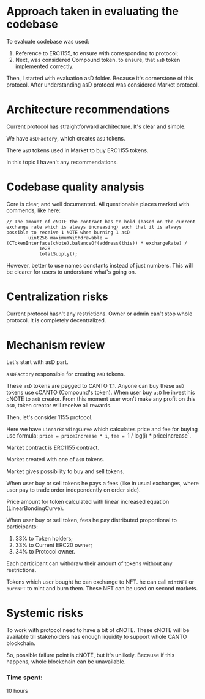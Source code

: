 # Approach taken in evaluating the codebase
To evaluate codebase was used:
1) Reference to ERC1155, to ensure with corresponding to protocol;
2) Next, was considered Compound token. to ensure, that `asD` token implemented correctly.

Then, I started with evaluation asD folder. Because it's cornerstone of this protocol.
After understanding asD protocol was considered Market protocol.

# Architecture recommendations

Current protocol has straightforward architecture. It's clear and simple.

We have `asDFactory`, which creates `asD` tokens.

There `asD` tokens used in Market to buy ERC1155 tokens.

In this topic I haven't any recommendations.

# Codebase quality analysis

Core is clear, and well documented.
All questionable places marked with commends, like here:
```solidity
// The amount of cNOTE the contract has to hold (based on the current exchange rate which is always increasing) such that it is always possible to receive 1 NOTE when burning 1 asD
        uint256 maximumWithdrawable = (CTokenInterface(cNote).balanceOf(address(this)) * exchangeRate) /
            1e28 -
            totalSupply();
```

However, better to use names constants instead of just numbers. This will be clearer for users to understand what's going on.

# Centralization risks

Current protocol hasn't any restrictions. Owner or admin can't stop whole protocol. It is completely decentralized.

# Mechanism review

Let's start with asD part.

`asDFactory` responsible for creating `asD` tokens. 

These `asD` tokens are pegged to CANTO 1:1. 
Anyone can buy these `asD` tokens use cCANTO (Compound's token). When user buy `asD` he invest his cNOTE to `asD` creator. From this moment user won't make any profit on this `asD`, token creator will receive all rewards.

Then, let's consider 1155 protocol.

Here we have `LinearBondingCurve` which calculates price and fee for buying use formula: `price = priceIncrease * i`, `fee = `1 / log(i) * priceIncrease`.

Market contract is ERC1155 contract.

Market created with one of `asD` tokens.

Market gives possibility to buy and sell tokens.

When user buy or sell tokens he pays a fees (like in usual exchanges, where user pay to trade order independently on order side).

Price amount for token calculated with linear increased equation (LinearBondingCurve).

When user buy or sell token, fees he pay distributed proportional to participants:
1) 33% to Token holders;
2) 33% to Current ERC20 owner;
3) 34% to Protocol owner.

Each participant can withdraw their amount of tokens without any restrictions.

Tokens which user bought he can exchange to NFT. he can call `mintNFT` or `burnNFT` to mint and burn them. 
These NFT can be used on second markets.

# Systemic risks

To work with protocol need to have a bit of cNOTE. These cNOTE will be available till stakeholders has enough liquidity to support whole CANTO blockchain.

So, possible failure point is cNOTE, but it's unlikely. Because if this happens, whole blockchain can be unavailable. 


  


### Time spent:
10 hours